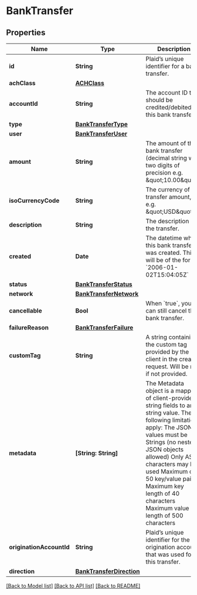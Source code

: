 # BankTransfer

## Properties
Name | Type | Description | Notes
------------ | ------------- | ------------- | -------------
**id** | **String** | Plaid’s unique identifier for a bank transfer. | 
**achClass** | [**ACHClass**](ACHClass.md) |  | 
**accountId** | **String** | The account ID that should be credited/debited for this bank transfer. | 
**type** | [**BankTransferType**](BankTransferType.md) |  | 
**user** | [**BankTransferUser**](BankTransferUser.md) |  | 
**amount** | **String** | The amount of the bank transfer (decimal string with two digits of precision e.g. \&quot;10.00\&quot;). | 
**isoCurrencyCode** | **String** | The currency of the transfer amount, e.g. \&quot;USD\&quot; | 
**description** | **String** | The description of the transfer. | 
**created** | **Date** | The datetime when this bank transfer was created. This will be of the form &#x60;2006-01-02T15:04:05Z&#x60; | 
**status** | [**BankTransferStatus**](BankTransferStatus.md) |  | 
**network** | [**BankTransferNetwork**](BankTransferNetwork.md) |  | 
**cancellable** | **Bool** | When &#x60;true&#x60;, you can still cancel this bank transfer. | 
**failureReason** | [**BankTransferFailure**](BankTransferFailure.md) |  | 
**customTag** | **String** | A string containing the custom tag provided by the client in the create request. Will be null if not provided. | 
**metadata** | **[String: String]** | The Metadata object is a mapping of client-provided string fields to any string value. The following limitations apply: The JSON values must be Strings (no nested JSON objects allowed) Only ASCII characters may be used Maximum of 50 key/value pairs Maximum key length of 40 characters Maximum value length of 500 characters  | 
**originationAccountId** | **String** | Plaid’s unique identifier for the origination account that was used for this transfer. | 
**direction** | [**BankTransferDirection**](BankTransferDirection.md) |  | 

[[Back to Model list]](../README.md#documentation-for-models) [[Back to API list]](../README.md#documentation-for-api-endpoints) [[Back to README]](../README.md)


